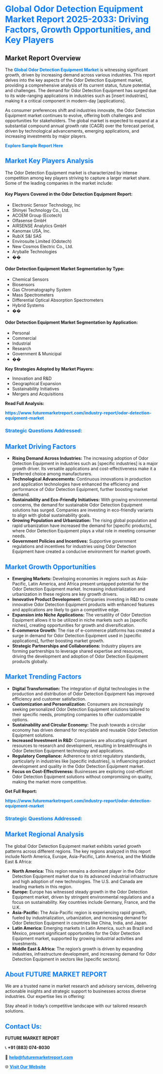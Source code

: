 <h1 style="color: #007BFF;">Global Odor Detection Equipment Market Report 2025-2033: Driving Factors, Growth Opportunities, and Key Players</h1>

<section id="overview">
<h2>Market Report Overview</h2>
<p>The <a href="https://www.futuremarketreport.com/industry-report/odor-detection-equipment-market" style="color: #007BFF; text-decoration: none;"><strong>Global Odor Detection Equipment Market</strong></a> is witnessing significant growth, driven by increasing demand across various industries. This report delves into the key aspects of the Odor Detection Equipment market, providing a comprehensive analysis of its current status, future potential, and challenges. The demand for Odor Detection Equipment has surged due to its wide-ranging applications in industries such as [insert industries], making it a critical component in modern-day [applications].</p>
<p>As consumer preferences shift and industries innovate, the Odor Detection Equipment market continues to evolve, offering both challenges and opportunities for stakeholders. The global market is expected to expand at a substantial compound annual growth rate (CAGR) over the forecast period, driven by technological advancements, emerging applications, and increasing investments by major players.</p>
</section>

<section id="overview">
<p><a href="https://www.futuremarketreport.com/request-sample/reportId=118232" style="color: #007BFF; text-decoration: none;"><strong>Explore Sample Report Here</strong></a></p>
</section>

<section id="key-players">
<h2 style="color: #007BFF;">Market Key Players Analysis</h2>
<p>The Odor Detection Equipment market is characterized by intense competition among key players striving to capture a larger market share. Some of the leading companies in the market include:</p>
<h4>Key Players Covered in the Odor Detection Equipment Report:</h4>
<ul><li>Electronic Sensor Technology, Inc</li><li>Shinyei Technology Co., Ltd.</li><li>ACOEM Group (Ecotech)</li><li>Olfasense GmbH</li><li>AIRSENSE Analytics GmbH</li><li>Kanomax USA, Inc.</li><li>RubiX S&amp;I SAS</li><li>Envirosuite Limited (Odotech)</li><li>New Cosmos Electric Co., Ltd.</li><li>Aryballe Technologies</li><li>��</li></ul>
<h4>Odor Detection Equipment Market Segmentation by Type:</h4>
<ul><li>Chemical Sensors</li><li>Biosensors</li><li>Gas Chromatography System</li><li>Mass Spectrometers</li><li>Differential Optical Absorption Spectrometers</li><li>Hybrid Systems</li><li>��</li></ul>

<h4>Odor Detection Equipment Market Segmentation by Application:</h4>
<ul><li>Personal</li><li>Commercial</li><li>Industrial</li><li>Research</li><li>Government &amp; Municipal</li><li>��</li></ul>
<p><strong>Key Strategies Adopted by Market Players:</strong></p>
<ul>
<li>Innovation and R&D</li>
<li>Geographical Expansion</li>
<li>Sustainability Initiatives</li>
<li>Mergers and Acquisitions</li>
</ul>
</section>

<section>
<p><strong>Read Full Analysis: </strong></p><a href="https://www.futuremarketreport.com/industry-report/odor-detection-equipment-market" style="color: #007BFF; text-decoration: none;"><strong>https://www.futuremarketreport.com/industry-report/odor-detection-equipment-market</strong></a>
<h3 style="color: #007BFF;">Strategic Questions Addressed:</h3>
</section>

<section id="driving-factors">
<h2 style="color: #007BFF;">Market Driving Factors</h2>
<ul>
<li><strong>Rising Demand Across Industries:</strong> The increasing adoption of Odor Detection Equipment in industries such as [specific industries] is a major growth driver. Its versatile applications and cost-effectiveness make it a preferred choice among manufacturers.</li>
<li><strong>Technological Advancements:</strong> Continuous innovations in production and application technologies have enhanced the efficiency and performance of Odor Detection Equipment, further boosting market demand.</li>
<li><strong>Sustainability and Eco-Friendly Initiatives:</strong> With growing environmental concerns, the demand for sustainable Odor Detection Equipment solutions has surged. Companies are investing in eco-friendly variants to align with global sustainability goals.</li>
<li><strong>Growing Population and Urbanization:</strong> The rising global population and rapid urbanization have increased the demand for [specific products], where Odor Detection Equipment plays a vital role in meeting consumer needs.</li>
<li><strong>Government Policies and Incentives:</strong> Supportive government regulations and incentives for industries using Odor Detection Equipment have created a conducive environment for market growth.</li>
</ul>
</section>

<section id="growth-opportunities">
<h2 style="color: #007BFF;">Market Growth Opportunities</h2>
<ul>
<li><strong>Emerging Markets:</strong> Developing economies in regions such as Asia-Pacific, Latin America, and Africa present untapped potential for the Odor Detection Equipment market. Increasing industrialization and urbanization in these regions are key growth drivers.</li>
<li><strong>Innovative Product Development:</strong> Companies investing in R&D to create innovative Odor Detection Equipment products with enhanced features and applications are likely to gain a competitive edge.</li>
<li><strong>Expansion into Niche Applications:</strong> The versatility of Odor Detection Equipment allows it to be utilized in niche markets such as [specific niches], creating opportunities for growth and diversification.</li>
<li><strong>E-commerce Growth:</strong> The rise of e-commerce platforms has created a surge in demand for Odor Detection Equipment used in [specific applications], further boosting market growth.</li>
<li><strong>Strategic Partnerships and Collaborations:</strong> Industry players are forming partnerships to leverage shared expertise and resources, driving the development and adoption of Odor Detection Equipment products globally.</li>
</ul>
</section>

<section id="trending-factors">
<h2 style="color: #007BFF;">Market Trending Factors</h2>
<ul>
<li><strong>Digital Transformation:</strong> The integration of digital technologies in the production and distribution of Odor Detection Equipment has improved efficiency and customer satisfaction.</li>
<li><strong>Customization and Personalization:</strong> Consumers are increasingly seeking personalized Odor Detection Equipment solutions tailored to their specific needs, prompting companies to offer customizable options.</li>
<li><strong>Sustainability and Circular Economy:</strong> The push towards a circular economy has driven demand for recyclable and reusable Odor Detection Equipment solutions.</li>
<li><strong>Increased Investment in R&D:</strong> Companies are allocating significant resources to research and development, resulting in breakthroughs in Odor Detection Equipment technology and applications.</li>
<li><strong>Regulatory Compliance:</strong> Adherence to strict regulatory standards, particularly in industries like [specific industries], is influencing product development and quality in the Odor Detection Equipment market.</li>
<li><strong>Focus on Cost-Effectiveness:</strong> Businesses are exploring cost-efficient Odor Detection Equipment solutions without compromising on quality, making the market more competitive.</li>
</ul>
</section>

<section>
<p><strong>Get Full Report: </strong></p><a href="https://www.futuremarketreport.com/industry-report/odor-detection-equipment-market" style="color: #007BFF; text-decoration: none;"><strong>https://www.futuremarketreport.com/industry-report/odor-detection-equipment-market</strong></a>
<h3 style="color: #007BFF;">Strategic Questions Addressed:</h3>
</section>


<section id="regional-analysis">
<h2 style="color: #007BFF;">Market Regional Analysis</h2>
<p>The global Odor Detection Equipment market exhibits varied growth patterns across different regions. The key regions analyzed in this report include North America, Europe, Asia-Pacific, Latin America, and the Middle East & Africa:</p>
<ul>
<li><strong>North America:</strong> This region remains a dominant player in the Odor Detection Equipment market due to its advanced industrial infrastructure and high adoption of new technologies. The U.S. and Canada are leading markets in this region.</li>
<li><strong>Europe:</strong> Europe has witnessed steady growth in the Odor Detection Equipment market, driven by stringent environmental regulations and a focus on sustainability. Key countries include Germany, France, and the U.K.</li>
<li><strong>Asia-Pacific:</strong> The Asia-Pacific region is experiencing rapid growth, fueled by industrialization, urbanization, and increasing demand for Odor Detection Equipment in countries like China, India, and Japan.</li>
<li><strong>Latin America:</strong> Emerging markets in Latin America, such as Brazil and Mexico, present significant opportunities for the Odor Detection Equipment market, supported by growing industrial activities and investments.</li>
<li><strong>Middle East & Africa:</strong> The region’s growth is driven by expanding industries, infrastructure development, and increasing demand for Odor Detection Equipment in sectors like [specific sectors].</li>
</ul>
</section>

<footer>
<h2 style="color: #007BFF;">About FUTURE MARKET REPORT</h2>
<p>We are a trusted name in market research and advisory services, delivering actionable insights and strategic support to businesses across diverse industries. Our expertise lies in offering:</p>

<p>Stay ahead in today’s competitive landscape with our tailored research solutions.</p>

<h2 style="color: #007BFF;">Contact Us:</h2>
<p><strong>FUTURE MARKET REPORT</strong></p>
<p>📞 <strong>+91 (883) 074-8030</strong></p>
<p>📧 <strong><a href="mailto:help@futuremarketreport.com" style="color: #007BFF;">help@futuremarketreport.com</a></strong></p>
<p>🌐 <strong><a href="https://www.futuremarketreport.com/" style="color: #007BFF;">Visit Our Website</a></strong></p>
</footer>